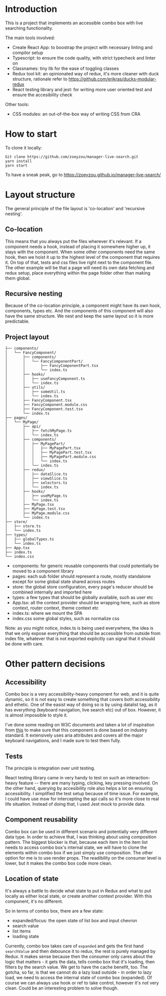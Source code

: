 # Introduction

This is a project that implements an accessible combo box with live searching functionality.

The main tools involved:

- Create React App: to boostrap the project with necessary linting and compilor setup
- Typescript: to ensure the code quality, with strict typecheck and linter on
- Classnames: tiny lib for the ease of toggling classes
- Redux tool kit: an opinionated way of redux, it's more cleaner with duck structure, rationale refer to https://github.com/erikras/ducks-modular-redux
- React testing library and jest: for writing more user oriented test and ensure the accesibility check

Other tools:

- CSS modules: an out-of-the-box way of writing CSS from CRA

# How to start

To clone it locally:

```
Git clone https://github.com/zoeyzou/manager-live-search.git
yarn install
yarn start
```

To have a sneak peak, go to https://zoeyzou.github.io/manager-live-search/

# Layout structure

The general principle of the file layout is 'co-location' and 'recursive nesting'.

## Co-location

This means that you always put the files wherever it's relevant. If a component needs a hook, instead of placing it somewhere higher up, it stays with the component. When some other components need the same hook, then we hoist it up to the highest level of the component that requires it. On top of that, tests and css files live right next to the component file.
The other example will be that a page will need its own data fetching and redux setup, place everything within the page folder other than making them global.

## Recursive nesting

Because of the co-location principle, a component might have its own hook, components, types etc. And the components of this component will also have the same structure. We nest and keep the same layout so it is more predictable.

## Project layout

```
├── components/
│   └── FancyComponent/
│       ├── components/
│       │   └── FancyComponentPart/
│       │       ├── FancyComponentPart.tsx
│       │       └── index.ts
│       ├── hooks/
│       │   ├── useFancyComponent.ts
│       │   └── index.ts
│       ├── utils/
│       │   ├── someUtil.ts
│       │   └── index.ts
│       ├── FancyComponent.tsx
│       ├── FancyComponent.module.css
│       ├── FancyComponent.test.tsx
│       └── index.ts
├── pages/
│   └── MyPage/
│       ├── api/
│       │   ├── fetchMyPage.ts
│       │   └── index.ts
│       ├── components/
│       │   ├── MyPagePart/
│       │   │   ├── MyPagePart.tsx
│       │   │   ├── MyPagePart.test.tsx
│       │   │   ├── MyPagePart.module.css
│       │   │   └── index.ts
│       │   └── index.ts
│       ├── redux/
│       │   ├── dataSlice.ts
│       │   ├── viewSlice.ts
│       │   ├── selectors.ts
│       │   └── index.ts
│       ├── hooks/
│       │   ├── useMyPage.ts
│       │   └── index.ts
│       ├── MyPage.tsx
│       ├── MyPage.test.tsx
│       ├── MyPage.module.css
│       └── index.ts
├── store/
│   ├── store.ts
│   └── index.ts
├── types/
│   ├── globalTypes.ts
│   └── index.ts
├── App.tsx
├── index.ts
└── index.css
```

- components: for generic reusable components that could potentially be moved to a component library
- pages: each sub folder should represent a route, mostly standalone except for some global state shared across routes
- store: the global store configuration, every page's reducer should be combined internally and imported here
- types: a few types that should be globally available, such as user etc
- App.tsx: all the context provider should be wrapping here, such as store context, router context, theme context etc
- index.ts: where we mount the SPA
- index.css some global styles, such as normalize css

Note: as you might notice, index.ts is being used everywhere, the idea is that we only expose everything that should be accessible from outside from index file, whatever that is not exported explicitly can signal that it should be done with care.

# Other pattern decisions

## Accessibility

Combo box is a very accessibility-heavy component for web, and it is quite dynamic, so it is not easy to create something that covers both accessibility and ethetic. One of the easist way of doing so is by using datalist tag, as it has everything (keyboard navigation, live search etc) out of box. However, it is almost impossible to style it.

I've done some reading on W3C documents and taken a lot of inspiration from [this](https://www.w3.org/TR/wai-aria-practices-1.2/examples/combobox/combobox-autocomplete-none.html) to make sure that this component is done based on industry standard. It extensively uses aria attributes and covers all the major keyboard navigations, and I made sure to test them fully.

## Tests

The principle is integration over unit testing.

React testing library came in very handy to test on such an interaction-heavy feature -- there are many typing, clicking, key pressing involved. On the other hand, querying by accesibility role also helps a lot on ensuring accessibility.
I simplified the test setup because of time issue. For example, I could have use msw for intercepting the api calls so it's more close to real life situation. Instead of doing that, I used Jest mock to provide data.

## Component reusability

Combo box can be used in different scenario and potentially very different data type. In order to achieve that, I was thinking about using composition pattern. The biggest blocker is that, because each item in the item list needs to access combo box's internal state, we will have to clone the elements within combo box if we just simply use composition. The other option for me is to use render props. The readibility on the consumer level is lower, but it makes the combo box code more clean.

## Location of state

It's always a battle to decide what state to put in Redux and what to put locally as either local state, or create another context provider. With this component, it's no different.

So in terms of combo box, there are a few state:

- expanded/focus: the open state of list box and input chevron
- search value
- list items
- loading state

Currently, combo box takes care of `expanded` and gets the first hand `searchValue` and then debounce it to redux, the rest is purely managed by Redux. It makes sense because then the consumer only cares about the logic that matters - it gets the data, tells combo box that it's loading, then filters by the search value. We get to have the cache benefit, too. The gotcha, so far, is that we cannot do a lazy load outside - in order to lazy load, we need to access the internal state of combo box (expanded). Of course we can always use hook or ref to take control, however it's not very clean. Could be an interesting problem to solve though.
